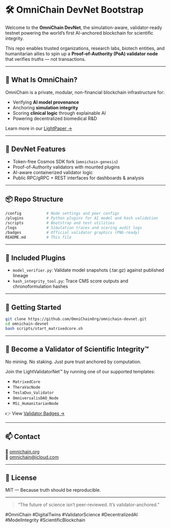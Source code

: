# 🛠️ OmniChain DevNet Bootstrap

Welcome to the **OmniChain DevNet**, the simulation-aware, validator-ready testnet powering the world’s first AI-anchored blockchain for scientific integrity.

This repo enables trusted organizations, research labs, biotech entities, and humanitarian allies to spin up a **Proof-of-Authority (PoA) validator node** that verifies *truths* — not transactions.

---

## 🌟 What Is OmniChain?

OmniChain is a private, modular, non-financial blockchain infrastructure for:

- Verifying **AI model provenance**
- Anchoring **simulation integrity**
- Scoring **clinical logic** through explainable AI
- Powering decentralized biomedical R&D

Learn more in our [LightPaper →](https://github.com/OmniChainOrg/OmniChain_LightPaper)

---

## 🧬 DevNet Features

- Token-free Cosmos SDK fork (`omnichain-genesis`)
- Proof-of-Authority validators with mounted plugins
- AI-aware containerized validator logic
- Public RPC/gRPC + REST interfaces for dashboards & analysis

---

## 📦 Repo Structure

```bash
/config           # Node settings and peer configs
/plugins          # Python plugins for AI model and hash validation
/scripts          # Bootstrap and test utilities
/logs             # Simulation traces and scoring audit logs
/badges           # Official validator graphics (PNG-ready)
README.md         # This file
```

---

## 🧪 Included Plugins

- `model_verifier.py`: Validate model snapshots (.tar.gz) against published lineage
- `hash_integrity_tool.py`: Trace CMS score outputs and chronoformulation hashes

---

## 🚀 Getting Started

```bash
git clone https://github.com/OmniChainOrg/omnichain-devnet.git
cd omnichain-devnet
bash scripts/start_matrixedcore.sh
```

---

## 🧠 Become a Validator of Scientific Integrity™

No mining. No staking. Just pure trust anchored by computation.

Join the LightValidatorNet™ by running one of our supported templates:

- `MatrixedCore`
- `TheraVacNode`
- `TeslaDuo_Validator`
- `OmniversalisDAO_Node`
- `MSi_HumanitarianNode`

👉 View [Validator Badges →](https://github.com/OmniChainOrg/omnichain-devnet/tree/main/badges)

---

## 📫 Contact

🔗 [omnichain.org](https://omnichain.org)\
📨 omnichain@icloud.com

---

## 💜 License

MIT — Because truth should be reproducible.

---

> “The future of science isn’t peer-reviewed. It’s validator-anchored.”

\#OmniChain #DigitalTwins #ValidatorScience #DecentralizedAI #ModelIntegrity #ScientificBlockchain

